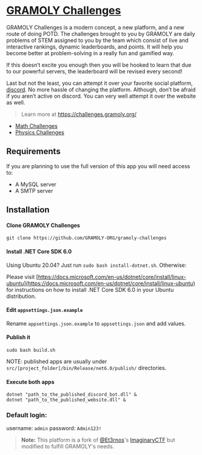 # [GRAMOLY Challenges](https://challenges.gramoly.org)
GRAMOLY Challenges is a modern concept, a new platform, and a new route of doing POTD. The challenges brought to you by GRAMOLY are daily problems of STEM assigned to you by the team which consist of live and interactive rankings, dynamic leaderboards, and points. It will help you become better at problem-solving in a really fun and gamified way.

If this doesn’t excite you enough then you will be hooked to learn that due to our powerful servers, the leaderboard will be revised every second!

Last but not the least, you can attempt it over your favorite social platform, [discord](https://gramoly.org/discord). No more hassle of changing the platform. Although, don’t be afraid if you aren’t active on discord. You can very well attempt it over the website as well.

> Learn more at https://challenges.gramoly.org/ 

- [Math Challenges](https://math-challenges.gramoly.org)
- [Physics Challenges](https://physics-challenges.gramoly.org)



## Requirements

If you are planning to use the full version of this app you will need access to:

- A MySQL server
- A SMTP server 


## Installation

#### Clone GRAMOLY Challenges

```
git clone https://github.com/GRAMOLY-ORG/gramoly-challenges
```

#### Install .NET Core SDK 6.0

Using Ubuntu 20.04? Just run `sudo bash install-dotnet.sh`. Otherwise:

Please visit [https://docs.microsoft.com/en-us/dotnet/core/install/linux-ubuntu](https://docs.microsoft.com/en-us/dotnet/core/install/linux-ubuntu) for instructions on how to install .NET Core SDK 6.0 in your Ubuntu distribution.

#### Edit `appsettings.json.example`

Rename `appsettings.json.example` to `appsettings.json` and add values.

#### Publish it

```
sudo bash build.sh
```

NOTE: published apps are usually under `src/[project_folder]/bin/Release/net6.0/publish/` directories.

#### Execute both apps

<!-- [TODO] Add scripts to auto generate systemd service files  -->

```
dotnet "path_to_the_published_discord_bot.dll" &
dotnet "path_to_the_published_website.dll" &
```

### Default login:
username: `admin`
password: `Admin123!`


> **Note:** This platform is a fork of [@Et3rnos](https://github.com/Et3rnos/)'s [ImaginaryCTF](https://github.com/Et3rnos/ImaginaryCTF) but modified to fulfill GRAMOLY's needs.
